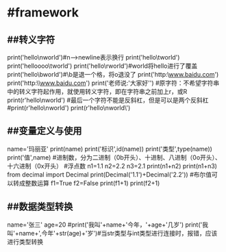 # #framework

## ##转义字符

print('hello\nworld')#n-->newline表示换行
print('hello\tworld')
print('helloooo\tworld')
print('hello\rworld')#world将hello进行了覆盖
print('hello\bworld')#\b是退一个格，将o退没了
print('http:\\www.baidu.com')
print('http:\\\\www.baidu.com')
print('老师说:\'大家好\'')
#原字符：不希望字符串中的转义字符起作用，就使用转义字符，即在字符串之前加上r，或R
print(r'hello\nworld')
#最后一个字符不能是反斜杠，但是可以是两个反斜杠
#print(r'hello\nworld\')
print(r'hello\nworld\\')

## ##变量定义与使用

name='玛丽亚'
print(name)
print('标识',id(name))
print('类型',type(name))
print('值',name)
#进制数，分为二进制（0b开头）、十进制、八进制（0o开头）、十六进制（0x开头）
#浮点数
n1=1.1
n2=2.2
n3=2.1
print(n1+n2)
print(n1+n3)
from decimal import Decimal
print(Decimal('1.1')+Decimal('2.2'))
#布尔值可以转成整数运算
f1=True
f2=False
print(f1+1)
print(f2+1)

## ##数据类型转换

name='张三'
age=20
#print('我叫'+name+'今年，'+age+'几岁')
print('我叫'+name+',今年'+str(age)+'岁')#当str类型与int类型进行连接时，报错，应该进行类型转换

